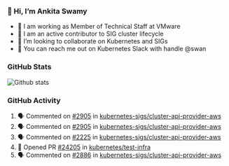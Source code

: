 ### 👋 Hi, I’m Ankita Swamy 

- 💼 I am working as Member of Technical Staff at VMware
- 👀 I am an active contributor to SIG cluster lifecycle 
- 💞️ I’m looking to collaborate on Kubernetes and SIGs
- 💬 You can reach me out on Kubernetes Slack with handle @swan

### GitHub Stats
![Github stats](https://github-readme-stats.vercel.app/api?username=Ankitasw&count_private=true&show_icons=true&theme=tokyonight)

### GitHub Activity 
<!--START_SECTION:activity-->
1. 🗣 Commented on [#2905](https://github.com/kubernetes-sigs/cluster-api-provider-aws/issues/2905) in [kubernetes-sigs/cluster-api-provider-aws](https://github.com/kubernetes-sigs/cluster-api-provider-aws)
2. 🗣 Commented on [#2905](https://github.com/kubernetes-sigs/cluster-api-provider-aws/issues/2905) in [kubernetes-sigs/cluster-api-provider-aws](https://github.com/kubernetes-sigs/cluster-api-provider-aws)
3. 🗣 Commented on [#2225](https://github.com/kubernetes-sigs/cluster-api-provider-aws/issues/2225) in [kubernetes-sigs/cluster-api-provider-aws](https://github.com/kubernetes-sigs/cluster-api-provider-aws)
4. 💪 Opened PR [#24205](https://github.com/kubernetes/test-infra/pull/24205) in [kubernetes/test-infra](https://github.com/kubernetes/test-infra)
5. 🗣 Commented on [#2886](https://github.com/kubernetes-sigs/cluster-api-provider-aws/issues/2886) in [kubernetes-sigs/cluster-api-provider-aws](https://github.com/kubernetes-sigs/cluster-api-provider-aws)
<!--END_SECTION:activity-->
